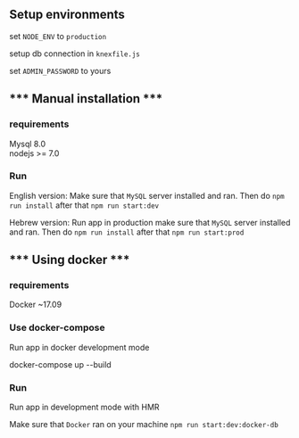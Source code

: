 ## Setup environments
set `NODE_ENV` to `production`

setup db connection in `knexfile.js`

set `ADMIN_PASSWORD` to yours


## *** Manual installation ***
### requirements

Mysql 8.0                                                                        
nodejs >= 7.0

### Run
English version: Make sure that `MySQL` server installed and ran. Then do `npm run install` after that
`npm run start:dev`

Hebrew version: Run app in production make sure that `MySQL` server installed and ran.
Then do `npm run install` after that
`npm run start:prod`


## *** Using docker ***

### requirements

Docker ~17.09

### Use docker-compose
Run app in docker development mode

docker-compose up --build

### Run 
Run app in development mode with HMR

Make sure that `Docker` ran on your machine
`npm run start:dev:docker-db`

